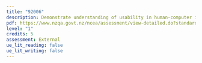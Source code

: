 ```yaml
---
title: "92006"
description: Demonstrate understanding of usability in human-computer interfaces
pdf: https://www.nzqa.govt.nz/ncea/assessment/view-detailed.do?standardNumber=92006
level: "1"
credits: 5
assessment: External
ue_lit_reading: false
ue_lit_writing: false
---
```

